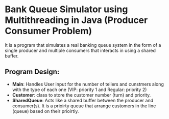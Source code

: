 # Bank Queue Simulator using Multithreading in Java (Producer Consumer Problem)

It is a program that simulates a real banking queue system in the form of a single producer and multiple consumers that interacts in using a shared buffer. 

## **Program Design:**
- **Main**: Handles User input for the number of tellers and cunstmers along with the type of each one (VIP: priority 1 and Regular: priority 2)
- **Customer**: class to store the customer number (turn) and priority.
- **SharedQueue**: Acts like a shared buffer between the producer and consumer(s). It is a prioirty queue that arrange customers in the line (queue) based on their prioirtiy. 


